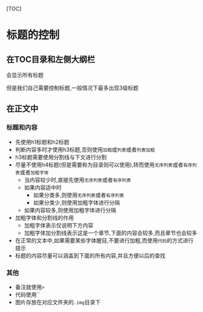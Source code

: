 [TOC]



# 标题的控制

## 在TOC目录和左侧大纲栏

会显示所有标题

但是我们自己需要控制标题,一般情况下最多出现3级标题

## 在正文中

### 标题和内容

- 先使用h1标题和h2标题
- 判断内容多时才使用h3标题,否则使用`加粗`或`列表`或者`列表加粗`
- h3标题需要使用分割线与下文进行分割
- 尽量不使用h4标题(但是需要称为目录则可以使用),转而使用`无序列表`或者`有序列表`或者`加粗字体`
  - 当内容较少时,直接先使用`无序列表`或者`有序列表`
  - 如果内容适中时
    - 如果分类多,则使用`无序列表`或者`有序列表`
    - 如果分类少,则使用加粗字体进行分隔
  - 如果内容较多,则使用加粗字体进行分隔
- 加粗字体和分割线的作用
  - 加粗字体表示仅说明下方内容
  - 加粗字体加分割线表示这是一个章节,下面的内容会较多,而且章节也会较多
- 在正常的文本中,如果需要某些字体醒目,不要进行加粗,而使用`代码`的方式进行提示
- 标题的内容尽量可以涵盖到下面的所有内容,并且方便以后的查找

### 其他

- 备注就使用`>`
- 代码使用``
- 图片存放在对应文件夹的`.img`目录下